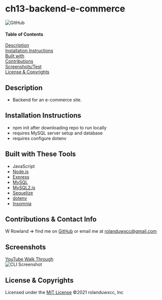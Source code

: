 # ch13-backend-e-commerce
![GitHub](https://img.shields.io/badge/License-MIT-blue)

#### Table of Contents  
[Description](#description)<br>
[Installation Instructions](#installation-instructions)<br>
[Built with](#built-with-these-tools)<br>
[Contributions](#contributions--contact-info)<br>
[Screenshots/Test](#screenshots)<br>
[License & Copyrights](#license--copyrights)<br>


## Description
* Backend for an e-commerce site.

## Installation Instructions
* npm init after downloading repo to run locally
* requires MySQL server setup and database
* requires configure dotenv

## Built with These Tools
* JavaScript
* [Node.js](https://nodejs.org/en/)
* [Express](https://www.npmjs.com/package/express)
* [MySQL](https://www.mysql.com/)
* [MySQL2.js](https://www.npmjs.com/package/mysql2)
* [Sequelize](https://www.npmjs.com/package/sequelize)
* [dotenv](https://www.npmjs.com/package/dotenv)
* [Insomnia](https://insomnia.rest/)

## Contributions & Contact Info
W Rowland => find me on [GitHub](https://github.com/rolanduwxcc) or email me at rolanduwxcc@gmail.com
  
## Screenshots
[YouTube Walk Through](https://youtu.be/bMugmGb9_eY)<br>
![CLI Screenshot]('./assets/media/cli-screenshot.png')

## License & Copyrights
Licensed under the [MIT License]('./LICENSE')
©️2021 rolanduwxcc, Inc